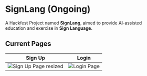 # SignLang (Ongoing)

A Hackfest Project named **SignLang**, aimed to provide AI-assisted education and exercise in **Sign Language.**

## Current Pages

| Sign Up | Login |
|---------|-------|
| ![Sign Up Page resized](https://github.com/gdepradd/SignLang/assets/90818914/26e6cb4e-a227-45d8-a911-3e7bd20828c8) | ![Login Page](https://github.com/gdepradd/SignLang/assets/90818914/bb5295c4-847e-465b-83ff-01a1db3c84c9) |



